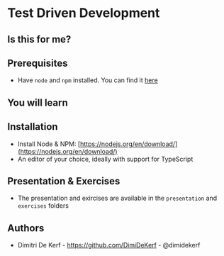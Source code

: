 # Test Driven Development

## Is this for me?



## Prerequisites

- Have `node` and `npm` installed. You can find it [here](https://nodejs.org/en/download/)

## You will learn


## Installation

- Install Node & NPM: [https://nodejs.org/en/download/](https://nodejs.org/en/download/)
- An editor of your choice, ideally with support for TypeScript

## Presentation & Exercises

- The presentation and exircises are available in the `presentation` and `exercises` folders

## Authors

- Dimitri De Kerf - https://github.com/DimiDeKerf - @dimidekerf